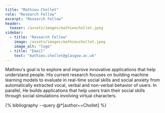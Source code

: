 ```yaml
---
title: "Mathieu Chollet"
role: "Research Fellow"
excerpt: "Research Fellow"
header:
  teaser: /assets/images/mathieuchollet.jpeg
sidebar:
  - title: "Research Fellow"
    image: /assets/images/mathieuchollet.jpeg
    image_alt: "logo"
  - title: "Email"
    text: "mathieu.chollet@glasgow.ac.uk"
---
```


Mathieu's goal is to explore and improve innovative applications that help understand people. His current research focuses on building machine learning models to evaluate in real-time social skills and social anxiety from automatically extracted vocal, verbal and non-verbal behavior of users. In parallel, He builds applications that help users train their social skills through social simulations involving virtual characters.

{% bibliography --query @*[author~=Chollet] %}


<!-- uncomment this and put in above yaml for gallery -->
<!-- gallery:
  - url: /assets/images/unsplash-gallery-image-1.jpg
    image_path: assets/images/unsplash-gallery-image-1-th.jpg
    alt: "placeholder image 1"
  - url: /assets/images/unsplash-gallery-image-2.jpg
    image_path: assets/images/unsplash-gallery-image-2-th.jpg
    alt: "placeholder image 2"
  - url: /assets/images/unsplash-gallery-image-3.jpg
    image_path: assets/images/unsplash-gallery-image-3-th.jpg
    alt: "placeholder image 3" -->

<!--
then include this:
{% include gallery caption="This is a sample gallery to go along with this case study." %} -->
